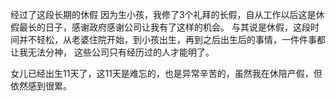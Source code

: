 经过了这段长期的休假
因为生小孩，我修了3个礼拜的长假，自从工作以后这是休假最长的日子，感谢政府感谢公司让我有了这样的机会。
与其说是休假，这段时间并不轻松，从老婆住院开始，到小孩出生，再到之后出生后的事情，一件件事都让我无法分神，
这些公司只有经历过的人才能明了。

女儿已经出生11天了，这11天是难忘的，也是异常辛苦的，虽然我在休陪产假，但依然感到很累。